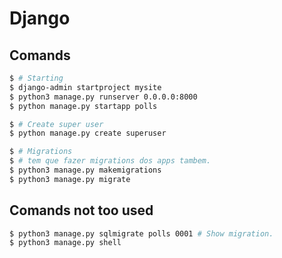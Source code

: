 # Django

## Comands

```bash
$ # Starting
$ django-admin startproject mysite
$ python3 manage.py runserver 0.0.0.0:8000
$ python manage.py startapp polls

$ # Create super user
$ python manage.py create superuser

$ # Migrations
$ # tem que fazer migrations dos apps tambem.
$ python3 manage.py makemigrations
$ python3 manage.py migrate
```

## Comands not too used

```bash
$ python3 manage.py sqlmigrate polls 0001 # Show migration.
$ python3 manage.py shell
```
